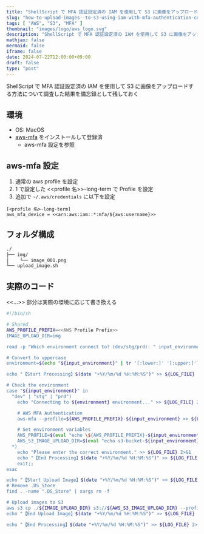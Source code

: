 ```yaml
---
title: "ShellScript で MFA 認証設定済の IAM を使用して S3 に画像をアップロードする方法"
slug: "how-to-upload-images--to-s3-using-iam-with-mfa-authentication-configured-in-shell-script"
tags: [ "AWS", "S3", "MFA" ]
thumbnail: "images/logo/aws_logo.svg"
description: "ShellScript で MFA 認証設定済の IAM を使用して S3 に画像をアップロードする方法について調査した結果を備忘録として残しておく"
mathjax: false
mermaid: false
iframe: false
date: 2024-07-22T12:00:00+09:00
draft: false
type: "post"
---
```


ShellScript で MFA 認証設定済の IAM を使用して S3 に画像をアップロードする方法について調査した結果を備忘録として残しておく

## 環境

* OS: MacOS
* [aws-mfa](https://github.com/broamski/aws-mfa) をインストールして登録済
  * aws-mfa 設定を参照

## aws-mfa 設定

1. 通常の aws profile を設定
2. 1 で設定した <<profile 名>>-long-term で Profile を設定
3. 追加で `~/.aws/credentials` に以下を設定

```sh:~/.aws/credentials
[<profile 名>-long-term]
aws_mfa_device = <<arn:aws:iam::*:mfa/${aws:username}>>
```

## フォルダ構成

```sh
./
├── img/
│    └── image_001.png
└── upload_image.sh
```

## 実際のコード

<<...>> 部分は実際の環境に応じて書き換える

```sh:upload_image.sh
#!/bin/sh

# Shared
AWS_PROFILE_PREFIX=<<AWS Profile Prefix>>
IMAGE_UPLOAD_DIR=img

read -p "Which environment connect to? (dev/stg/prd): " input_environment

# Convert to uppercase
environment=$(echo "${input_environment}" | tr '[:lower:]' '[:upper:]')

echo "【Start Processing】$(date "+%Y/%m/%d %H:%M:%S")" >> ${LOG_FILE} 2>&1

# Check the environment
case "${input_environment}" in
  "dev" | "stg" | "prd")
    echo "Connecting to ${environment} environment..." >> ${LOG_FILE} 2>&1

    # AWS MFA Authentication
    aws-mfa --profile=${AWS_PROFILE_PREFIX}-${input_environment} >> ${LOG_FILE} 2>&1

    # Set environment variables
    AWS_PROFILE=$(eval "echo \${AWS_PROFILE_PREFIX}-${input_environment}")
    AWS_S3_IMAGE_UPLOAD_DIR=$(eval "echo s3-bucket-${input_environment}-to/path/");;
  *)
    echo "Please enter the correct environment." >> ${LOG_FILE} 2>&1
    echo "【End Processing】$(date "+%Y/%m/%d %H:%M:%S")" >> ${LOG_FILE} 2>&1
    exit;;
esac

echo "【Start Upload Image】$(date "+%Y/%m/%d %H:%M:%S")" >> ${LOG_FILE} 2>&1
# Remove .DS_Store
find . -name ".DS_Store" | xargs rm -f

# Upload images to S3
aws s3 cp ./${IMAGE_UPLOAD_DIR} s3://${AWS_S3_IMAGE_UPLOAD_DIR} --profile=${AWS_PROFILE} --recursive >> ${LOG_FILE} 2>&1
echo "【End Upload Image】$(date "+%Y/%m/%d %H:%M:%S")" >> ${LOG_FILE} 2>&1

echo "【End Processing】$(date "+%Y/%m/%d %H:%M:%S")" >> ${LOG_FILE} 2>&1
```
